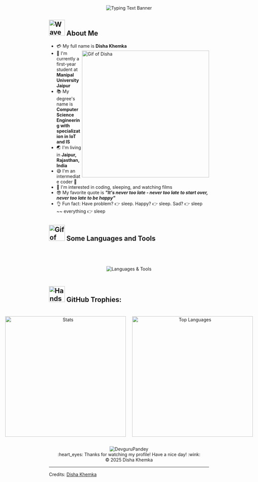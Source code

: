 <!-- Typing Text Banner -->
<div align="center">
  <img src="https://readme-typing-svg.herokuapp.com?font=Architects+Daughter&color=%2338C2FF&size=50&center=true&vCenter=true&height=60&width=600&lines=Heyyy!+I'm+Disha+%3C3;Average+College+Student!!!;Welcome+to+my+profile!" alt="Typing Text Banner">
</div>

## <img src="https://raw.githubusercontent.com/nixin72/nixin72/master/wave.gif" width="50px" height="50px" alt="Wave GIF"></img> About Me

- :credit_card: My full name is **Disha Khemka** <img src="https://i.pinimg.com/originals/df/1a/ff/df1aff8395678d11b99b575f0e3b19d5.gif" width="400" align="right" alt="Gif of Disha">
- :school: I'm currently a first-year student at **Manipal University Jaipur**
- :books: My degree's name is **Computer Science Engineering with specialization in IoT and IS**
- :earth_asia: I'm living in **Jaipur, Rajasthan, India**
- :sweat_smile: I'm an intermediate coder :penguin:
- :monocle_face: I'm interested in coding, sleeping, and watching films
- :sunglasses: My favorite quote is **_"It's never too late - never too late to start over, never too late to be happy"_**
- :ok_hand: Fun fact: Have problem? :point_right: sleep. Happy? :point_right: sleep. Sad? :point_right: sleep ~~ everything :point_right: sleep

## <img src="https://media2.giphy.com/media/QssGEmpkyEOhBCb7e1/giphy.gif?cid=ecf05e47a0n3gi1bfqntqmob8g9aid1oyj2wr3ds3mg700bl&rid=giphy.gif" width="50px" height="50px" alt="Gif of waving"></img> Some Languages and Tools

<br>
<div align="center" style="margin-top: 40px;">
  
  <div>
    <img src="https://skillicons.dev/icons?i=c,python,git,vscode,github,windows" alt="Languages & Tools" />
  </div>
</div>


<br>

## <img src="https://raw.githubusercontent.com/ShahriarShafin/ShahriarShafin/main/Assets/handshake.gif" width="50px" height="50px" alt="Handshake"></img> GitHub Trophies:

<div align="center" style="margin-top: 40px; display: flex; justify-content: center; gap: 20px;">
  <div>
    <img src="https://github-readme-stats.vercel.app/api?username=DevguruPandey&theme=radical&count_private=true&show_icons=true&include_all_commits=true&hide_title=true" alt="Stats" width="380" />
  </div>
  <div>
    <img src="https://github-readme-stats.vercel.app/api/top-langs/?username=DevguruPandey&layout=compact&theme=radical&langs_count=8&hide_title=true" alt="Top Languages" width="380" />
  </div>
</div>

<!-- View Counter -->
<div align="center" style="margin-top: 30px;">
  <img src="https://komarev.com/ghpvc/?username=DevguruPandey&label=Profile%20views&color=0e75b6&style=flat" alt="DevguruPandey" />
</div>

<div align="center">
  :heart_eyes: Thanks for watching my profile! Have a nice day! :wink: <br/>
  &copy; 2025 Disha Khemka
</div>

---

Credits: [Disha Khemka](https://github.com/Disha-Khemka)
